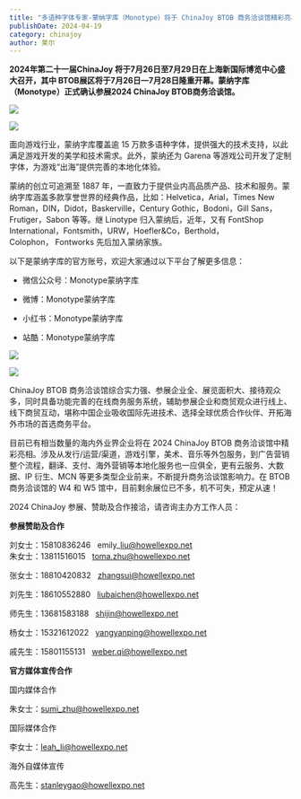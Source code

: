 ```yaml
---
title: "多语种字体专家-蒙纳字库（Monotype）将于 ChinaJoy BTOB 商务洽谈馆精彩亮相"
publishDate: 2024-04-19
category: chinajoy
author: 莱尔
---
```


**2024年第二十一届ChinaJoy 将于7月26日至7月29日在上海新国际博览中心盛大召开，其中 BTOB展区将于7月26日—7月28日隆重开幕。蒙纳字库（Monotype）正式确认参展2024 ChinaJoy BTOB商务洽谈馆。**

![](https://ec-net-1251389766.cos.ap-shanghai.myqcloud.com/wp-content/uploads/2024/04/20240419150635904.jpg)

![](https://ec-net-1251389766.cos.ap-shanghai.myqcloud.com/wp-content/uploads/2024/04/20240419150638691.jpg)

面向游戏行业，蒙纳字库覆盖逾 15 万款多语种字体，提供强大的技术支持，以此满足游戏开发的美学和技术需求。此外，蒙纳还为 Garena 等游戏公司开发了定制字体，为游戏“出海”提供完善的本地化体验。

蒙纳的创立可追溯至 1887 年，一直致力于提供业内高品质产品、技术和服务。蒙纳字库涵盖多款享誉世界的经典作品，比如：Helvetica，Arial，Times New Roman，DIN，Didot，Baskerville，Century Gothic，Bodoni，Gill Sans，Frutiger，Sabon 等等。继 Linotype 归入蒙纳后，近年，又有 FontShop International，Fontsmith，URW，Hoefler&Co，Berthold， Colophon， Fontworks 先后加入蒙纳家族。

  
以下是蒙纳字库的官方账号，欢迎大家通过以下平台了解更多信息：

- 微信公众号：Monotype蒙纳字库

- 微博：Monotype蒙纳字库

- 小红书：Monotype蒙纳字库

- 站酷：Monotype蒙纳字库 

![](https://ec-net-1251389766.cos.ap-shanghai.myqcloud.com/wp-content/uploads/2024/04/20240419150641807.jpg)

![](https://ec-net-1251389766.cos.ap-shanghai.myqcloud.com/wp-content/uploads/2024/04/20240419150639315.jpg)

ChinaJoy BTOB 商务洽谈馆综合实力强、参展企业全、展览面积大、接待观众多，同时具备功能完善的在线商务服务系统，辅助参展企业和商贸观众进行线上、线下商贸互动，堪称中国企业吸收国际先进技术、选择全球优质合作伙伴、开拓海外市场的首选商务平台。

目前已有相当数量的海内外业界企业将在 2024 ChinaJoy BTOB 商务洽谈馆中精彩亮相。涉及从发行/运营/渠道，游戏引擎，美术、音乐等外包服务，到广告营销整个流程，翻译、支付、海外营销等本地化服务也一应俱全，更有云服务、大数据、IP 衍生、MCN 等更多类型企业前来，不断提升商务洽谈馆影响力。在 BTOB 商务洽谈馆的 W4 和 W5 馆中，目前剩余展位已不多，机不可失，预定从速！

2024 ChinaJoy 参展、赞助及合作接洽，请咨询主办方工作人员：

  
**参展赞助及合作**

刘女士：15810836246   emily\_liu@howellexpo.net  
朱女士：13811516015   toma.zhu@howellexpo.net

张女士：18810420832   zhangsui@howellexpo.net

刘先生：18610552880   liubaichen@howellexpo.net

师先生：13681583188   shijin@howellexpo.net

杨女士：15321612022   yangyanping@howellexpo.net

戚先生：15801155131   weber.qi@howellexpo.net  
  

**官方媒体宣传合作**

国内媒体合作

朱女士：[sumi\_zhu@howellexpo.net](mailto:sumi_zhu@howellexpo.net)

国际媒体合作

李女士：[leah\_li@howellexpo.net](mailto:leah_li@howellexpo.net)

海外自媒体宣传

高先生：stanleygao@howellexpo.net
